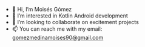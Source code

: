 - 👋 Hi, I’m Moisés Gómez
- 👀 I’m interested in Kotlin Android development
- 💞️ I’m looking to collaborate on excitement projects
- 📫 You can reach me with my email: gomezmedinamoises90@gmail.com

<!---
gomezmedinamoises/gomezmedinamoises is a ✨ special ✨ repository because its `README.md` (this file) appears on your GitHub profile.
You can click the Preview link to take a look at your changes.
--->
